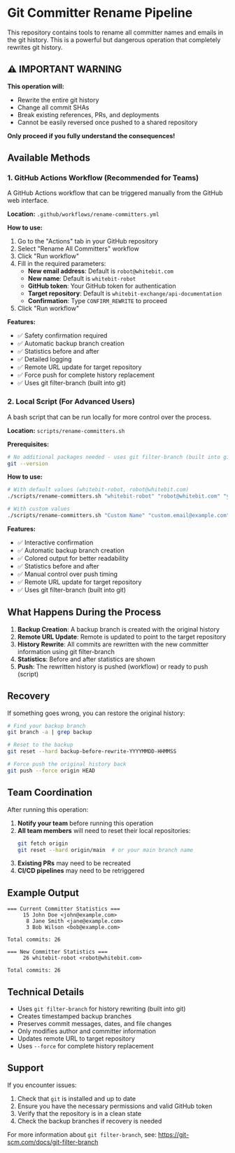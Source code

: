 # Git Committer Rename Pipeline

This repository contains tools to rename all committer names and emails in the git history. This is a powerful but dangerous operation that completely rewrites git history.

## ⚠️ **IMPORTANT WARNING**

**This operation will:**
- Rewrite the entire git history
- Change all commit SHAs
- Break existing references, PRs, and deployments
- Cannot be easily reversed once pushed to a shared repository

**Only proceed if you fully understand the consequences!**

## Available Methods

### 1. GitHub Actions Workflow (Recommended for Teams)

A GitHub Actions workflow that can be triggered manually from the GitHub web interface.

**Location:** `.github/workflows/rename-committers.yml`

**How to use:**
1. Go to the "Actions" tab in your GitHub repository
2. Select "Rename All Committers" workflow
3. Click "Run workflow"
4. Fill in the required parameters:
   - **New email address**: Default is `robot@whitebit.com`
   - **New name**: Default is `whitebit-robot`
   - **GitHub token**: Your GitHub token for authentication
   - **Target repository**: Default is `whitebit-exchange/api-documentation`
   - **Confirmation**: Type `CONFIRM_REWRITE` to proceed
5. Click "Run workflow"

**Features:**
- ✅ Safety confirmation required
- ✅ Automatic backup branch creation
- ✅ Statistics before and after
- ✅ Detailed logging
- ✅ Remote URL update for target repository
- ✅ Force push for complete history replacement
- ✅ Uses git filter-branch (built into git)

### 2. Local Script (For Advanced Users)

A bash script that can be run locally for more control over the process.

**Location:** `scripts/rename-committers.sh`

**Prerequisites:**
```bash
# No additional packages needed - uses git filter-branch (built into git)
git --version
```

**How to use:**
```bash
# With default values (whitebit-robot, robot@whitebit.com)
./scripts/rename-committers.sh "whitebit-robot" "robot@whitebit.com" "your_github_token"

# With custom values
./scripts/rename-committers.sh "Custom Name" "custom.email@example.com" "your_github_token" "owner/repository"
```

**Features:**
- ✅ Interactive confirmation
- ✅ Automatic backup branch creation
- ✅ Colored output for better readability
- ✅ Statistics before and after
- ✅ Manual control over push timing
- ✅ Remote URL update for target repository
- ✅ Uses git filter-branch (built into git)

## What Happens During the Process

1. **Backup Creation**: A backup branch is created with the original history
2. **Remote URL Update**: Remote is updated to point to the target repository
3. **History Rewrite**: All commits are rewritten with the new committer information using git filter-branch
4. **Statistics**: Before and after statistics are shown
5. **Push**: The rewritten history is pushed (workflow) or ready to push (script)

## Recovery

If something goes wrong, you can restore the original history:

```bash
# Find your backup branch
git branch -a | grep backup

# Reset to the backup
git reset --hard backup-before-rewrite-YYYYMMDD-HHMMSS

# Force push the original history back
git push --force origin HEAD
```

## Team Coordination

After running this operation:

1. **Notify your team** before running this operation
2. **All team members** will need to reset their local repositories:
   ```bash
   git fetch origin
   git reset --hard origin/main  # or your main branch name
   ```
3. **Existing PRs** may need to be recreated
4. **CI/CD pipelines** may need to be retriggered

## Example Output

```
=== Current Committer Statistics ===
     15 John Doe <john@example.com>
      8 Jane Smith <jane@example.com>
      3 Bob Wilson <bob@example.com>

Total commits: 26

=== New Committer Statistics ===
     26 whitebit-robot <robot@whitebit.com>

Total commits: 26
```

## Technical Details

- Uses `git filter-branch` for history rewriting (built into git)
- Creates timestamped backup branches
- Preserves commit messages, dates, and file changes
- Only modifies author and committer information
- Updates remote URL to target repository
- Uses `--force` for complete history replacement

## Support

If you encounter issues:
1. Check that `git` is installed and up to date
2. Ensure you have the necessary permissions and valid GitHub token
3. Verify that the repository is in a clean state
4. Check the backup branches if recovery is needed

For more information about `git filter-branch`, see: https://git-scm.com/docs/git-filter-branch